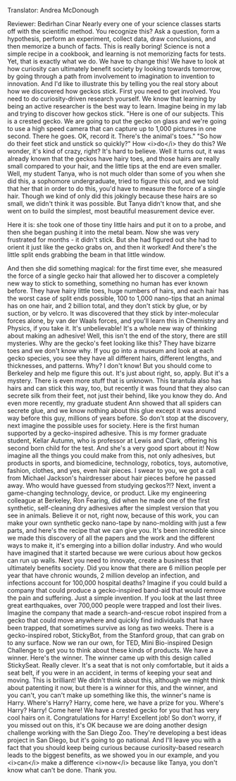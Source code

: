 

Translator: Andrea McDonough

Reviewer: Bedirhan Cinar
Nearly every one of your science classes
starts off with the scientific method.
You recognize this?
Ask a question,
form a hypothesis,
perform an experiment,
collect data,
draw conclusions,
and then memorize a bunch of facts.
This is really boring!
Science is not a simple recipe in a cookbook,
and learning is not memorizing facts for tests.
Yet, that is exactly what we do.
We have to change this!
We have to look at how curiosity can ultimately benefit society
by looking towards tomorrow,
by going through a path from involvement
to imagination
to invention
to innovation.
And I&#39;d like to illustrate this by telling you the real story
about how we discovered how geckos stick.
First you need to get involved.
You need to do curiosity-driven research yourself.
We know that learning by being an active researcher
is the best way to learn.
Imagine being in my lab
and trying to discover how geckos stick.
&quot;Here is one of our subjects.
This is a crested gecko.
We are going to put the gecko on glass
and we&#39;re going to use a high speed camera
that can capture up to 1,000 pictures in one second.
There he goes.
OK, record it.
There&#39;s the animal&#39;s toes.&quot;
&quot;So how do their feet stick and unstick so quickly?&quot;
How &lt;i&gt;do&lt;/i&gt; they do this?
We wonder, it&#39;s kind of crazy, right?
It&#39;s hard to believe.
Well it turns out, it was already known that the geckos have hairy toes,
and those hairs are really small compared to your hair,
and the little tips at the end are even smaller.
Well, my student Tanya,
who is not much older than some of you when she did this,
a sophomore undergraduate,
tried to figure this out,
and we told that her that in order to do this,
you&#39;d have to measure the force of a single hair.
Though we kind of only did this jokingly
because these hairs are so small,
we didn&#39;t think it was possible.
But Tanya didn&#39;t know that,
and she went on to build the simplest,
most beautiful measurement device ever.

Here it is:
she took one of those tiny little hairs
and put it on to a probe,
and then she began pushing it into the metal beam.
Now she was very frustrated for months - it didn&#39;t stick.
But she had figured out she had to orient it
just like the gecko grabs on,
and then it worked!
And there&#39;s the little split ends grabbing the beam in that little window.

And then she did something magical:
for the first time ever,
she measured the force of a single gecko hair
that allowed her to discover
a completely new way to stick to something,
something no human has ever known before.
They have hairy little toes,
huge numbers of hairs,
and each hair has the worst case of split ends possible,
100 to 1,000 nano-tips that an animal has on one hair,
and 2 billion total,
and they don&#39;t stick by glue,
or by suction,
or by velcro.
It was discovered that they stick by inter-molecular forces alone,
by van der Waals forces,
and you&#39;ll learn this in Chemistry and Physics, if you take it.
It&#39;s unbelievable!
It&#39;s a whole new way of thinking about making an adhesive!
Well, this isn&#39;t the end of the story,
there are still mysteries.
Why are the gecko&#39;s feet looking like this?
They have bizarre toes and we don&#39;t know why.
If you go into a museum and look at each gecko species,
you see they have all different hairs,
different lengths, and thicknesses, and patterns.
Why?
I don&#39;t know!
But you should come to Berkeley and help me figure this out.
It&#39;s just about right, so, apply.
But it&#39;s a mystery.
There is even more stuff that is unknown.
This tarantula also has hairs
and can stick this way, too,
but recently it was found that they also can secrete silk from their feet,
not just their behind, like you know they do.
And even more recently, my graduate student Ann showed
that all spiders can secrete glue,
and we know nothing about this glue
except it was around way before this guy,
millions of years before.
So don&#39;t stop at the discovery,
next imagine the possible uses for society.
Here is the first human supported by a gecko-inspired adhesive.
This is my former graduate student, Kellar Autumn,
who is professor at Lewis and Clark,
offering his second born child for the test.
And she&#39;s a very good sport about it!
Now imagine all the things you could make from this,
not only adhesives, but products in sports,
and biomedicine,
technology,
robotics,
toys,
automotive,
fashion,
clothes,
and yes, even hair pieces.
I swear to you, we got a call from Michael Jackson&#39;s hairdresser
about hair pieces before he passed away.
Who would have guessed from studying geckos?!?
Next, invent a game-changing technology, device, or product.
Like my engineering colleague at Berkeley, Ron Fearing, did
when he made one of the first synthetic, self-cleaning dry adhesives
after the simplest version that you see in animals.
Believe it or not, right now, because of this work,
you can make your own synthetic gecko nano-tape
by nano-molding with just a few parts,
and here&#39;s the recipe that we can give you.
It&#39;s been incredible since we made this discovery
of all the papers and the work
and the different ways to make it,
it&#39;s emerging into a billion dollar industry.
And who would have imagined that it started
because we were curious about how geckos can run up walls.
Next you need to innovate,
create a business that ultimately benefits society.
Did you know that there are 6 million people per year that have chronic wounds,
2 million develop an infection,
and infections account for 100,000 hospital deaths?
Imagine if you could build a company that could produce
a gecko-inspired band-aid
that would remove the pain and suffering.
Just a simple invention.
If you look at the last three great earthquakes,
over 700,000 people were trapped and lost their lives.
Imagine the company that made a search-and-rescue robot
inspired from a gecko
that could move anywhere
and quickly find individuals that have been trapped,
that sometimes survive as long as two weeks.
There is a gecko-inspired robot, StickyBot,
from the Stanford group,
that can grab on to any surface.
Now we ran our own, for TED, Mini Bio-inspired Design Challenge
to get you to think about these kinds of products.
We have a winner.
Here&#39;s the winner.
The winner came up with this design called StickySeat.
Really clever.
It&#39;s a seat that is not only comfortable,
but it aids a seat belt, if you were in an accident,
in terms of keeping your seat and moving.
This is brilliant!
We didn&#39;t think about this,
although we might think about patenting it now,
but there is a winner for this,
and the winner, and you can&#39;t,
you can&#39;t make up something like this,
the winner&#39;s name
is Harry.
Where&#39;s Harry?
Harry, come here, we have a prize for you.
Where&#39;s Harry?
Harry!
Come here!
We have a crested gecko for you
that has very cool hairs on it.
Congratulations for Harry!
Excellent job!
So don&#39;t worry, if you missed out on this, it&#39;s OK
because we are doing another design challenge
working with the San Diego Zoo.
They&#39;re developing a best ideas project in San Diego,
but it&#39;s going to go national.
And I&#39;ll leave you with a fact that you should keep being curious
because curiosity-based research leads to the biggest benefits,
as we showed you in our example,
and you &lt;i&gt;can&lt;/i&gt; make a difference
&lt;i&gt;now&lt;/i&gt;
because like Tanya,
you don&#39;t know what can&#39;t be done.
Thank you.
